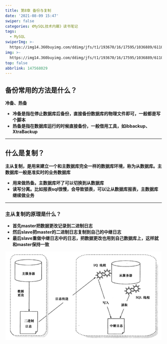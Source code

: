 ```yaml
---
title: 第8章 备份与复制
date: '2021-08-09 15:47'
swiper: false
categories: 《MySQL技术内幕》读书笔记
tags:
  - MySQL
swiperImg: >-
  https://img14.360buyimg.com/ddimg/jfs/t1/193670/16/17595/1036889/6110dc98Ee351e6fc/f617894f028e5bb8.png
img: >-
  https://img14.360buyimg.com/ddimg/jfs/t1/193670/16/17595/1036889/6110dc98Ee351e6fc/f617894f028e5bb8.png
top: false
abbrlink: 147568029
---
```


## 备份常用的方法是什么？
**冷备、热备**

- **冷备是指在停止数据库后备份，直接备份数据库的物理文件即可，一般都是写个脚本**
- **热备是指在数据库运行的时候直接备份，一般借用工具，如ibbackup、XtraBackup**

---

## 什么是复制？
**主从复制，是用来建立一个和主数据库完全一样的数据库环境，称为从数据库。主数据库一般是准实时的业务数据库**

- **用来做热备。主数据库坏了可以切换到从数据库**
- **读写分离。比如报表sql很慢，会导致锁表，可以让从数据库报表，主数据库继续做业务**

---

### 主从复制的原理是什么？

- **首先master把数据更改记录到二进制日志**
- **然后slave把master的二进制日志复制到自己的中继日志**
- **最后slave重做中继日志中的日志，把数据更改也用到自己数据库上，这样就和master保持一致**

![](/medias/第8章备份与复制/0.png)
